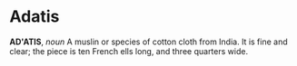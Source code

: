 # Adatis

**AD'ATIS**, _noun_ A muslin or species of cotton cloth from India. It is fine and clear; the piece is ten French ells long, and three quarters wide.